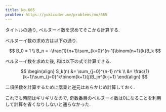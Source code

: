 ```yaml
---
title: No.665
problem: https://yukicoder.me/problems/no/665
---
```

タイトルの通り, ベルヌーイ数を求めてそこから計算する.

ベルヌーイ数の求め方は以下の通り.

$$
B_0 = 1 \\
B_n = -\frac{1}{n+1}\sum_{k=0}^{n-1}\binom{n+1}{k}B_k
$$

ベルヌーイ数を求めた後, 和は以下の式で計算できる.

$$
\begin{align}
S_k(n) &= \sum_{j=0}^{n-1} n^k \\
       &= \frac{1}{k+1}\sum_{j=0}^k\binom{k+1}{j}B_jn^{k-j+1}
\end{align}
$$

二項係数を計算するために階乗と逆元はあらかじめ計算しておく.

これでも時間はギリギリなので, 奇数番目のベルヌーイ数は0になることを利用して計算を省くなりしないと通らなかった.

